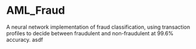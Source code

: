 # AML_Fraud
A neural network implementation of fraud classification, using transaction profiles to decide between fraudulent and non-fraudulent at 99.6% accuracy.
asdf
